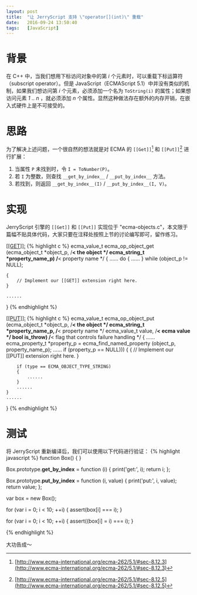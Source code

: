 ```yaml
---
layout: post
title:  "让 JerryScript 支持 \"operator[](int)\" 重载"
date:   2016-09-24 13:50:40
tags:   [JavaScript]
---
```


# 背景
在 C++ 中，当我们想用下标访问对象中的第 _i_ 个元素时，可以重载下标运算符（subscript operator）。但是 JavaScript（ECMAScript 5.1）中并没有类似的机制，如果我们想访问第 _i_ 个元素，必须添加一个名为 `ToString(i)` 的属性；如果想访问元素 _1_ .. _n_ ，就必须添加 _n_ 个属性。显然这种做法存在额外的内存开销，在嵌入式硬件上是不可接受的。

# 思路
为了解决上述问题，一个很自然的想法就是对 ECMA 的 `[[Get]]`[^ecma-get] 和 `[[Put]]`[^ecma-put] 进行扩展：

1. 当属性 `P` 未找到时，令 `I = ToNumber(P)`。
1. 若 `I` 为整数，则查找 `__get_by_index__` / `__put_by_index__` 方法。
1. 若找到，则返回 `__get_by_index__(I)` / `__put_by_index__(I, V)`。

# 实现
JerryScript 引擎的 `[[Get]]` 和 `[[Put]]` 实现位于 "ecma-objects.c"，本文限于篇幅不贴具体代码，大家只要在注释处按照上节的讨论编写即可，留作练习。

[[[GET]]:](https://github.com/Samsung/jerryscript/blob/0ad347b97fd9a591c992718f960acf76fb8508b3/jerry-core/ecma/operations/ecma-objects.c#L496)
{% highlight c %}
ecma_value_t
ecma_op_object_get (ecma_object_t *object_p, /**< the object */
                    ecma_string_t *property_name_p) /**< property name */
{
    ......
    do {
        ......
    }
    while (object_p != NULL);

    {
        // Implement our [[GET]] extension right here.
    }

    ......
}
{% endhighlight %}

[[[PUT]]:](https://github.com/Samsung/jerryscript/blob/0ad347b97fd9a591c992718f960acf76fb8508b3/jerry-core/ecma/operations/ecma-objects.c#L556)
{% highlight c %}
ecma_value_t
ecma_op_object_put (ecma_object_t *object_p, /**< the object */
                    ecma_string_t *property_name_p, /**< property name */
                    ecma_value_t value, /**< ecma value */
                    bool is_throw) /**< flag that controls failure handling */
{
    ......
    ecma_property_t *property_p = ecma_find_named_property (object_p, property_name_p);
    ......
    if (property_p == NULL)))
    {
        {
           // Implement our [[PUT]] extension right here.
        }

        if (type == ECMA_OBJECT_TYPE_STRING)
        {
            ......
        }
        ......
    }
    ......
}
{% endhighlight %}

# 测试 

将 JerryScript 重新编译后，我们可以使用以下代码进行验证：
{% highlight javascript %}
function Box() {
}

Box.prototype.__get_by_index__ = function (i) {
    print('get:', i);
    return i;
};

Box.prototype.__put_by_index__ = function (i, value) {
    print('put:', i, value);
    return value;
};

var box = new Box();

for (var i = 0; i < 10; ++i) {
    assert(box[i] === i);
}

for (var i = 0; i < 10; ++i) {
    assert((box[i] = i) === i);
}

{% endhighlight %}

大功告成～

[^ecma-get]: [http://www.ecma-international.org/ecma-262/5.1/#sec-8.12.3](http://www.ecma-international.org/ecma-262/5.1/#sec-8.12.3)
[^ecma-put]: [http://www.ecma-international.org/ecma-262/5.1/#sec-8.12.5](http://www.ecma-international.org/ecma-262/5.1/#sec-8.12.5)
